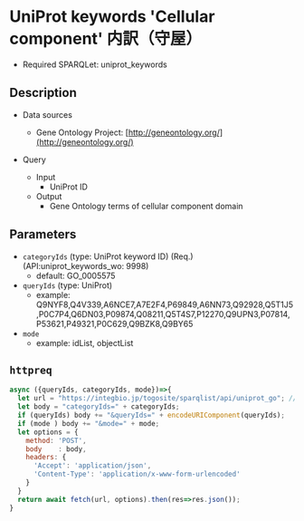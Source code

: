 # UniProt keywords 'Cellular component' 内訳（守屋）

- Required SPARQLet: uniprot_keywords

## Description

- Data sources
    - Gene Ontology Project: [http://geneontology.org/](http://geneontology.org/)
    
- Query
    - Input
        - UniProt ID
    - Output
        - Gene Ontology terms of cellular component domain
        
## Parameters

* `categoryIds` (type: UniProt keyword ID) (Req.) (API:uniprot_keywords_wo: 9998)
  * default: GO_0005575
* `queryIds` (type: UniProt)
  * example: Q9NYF8,Q4V339,A6NCE7,A7E2F4,P69849,A6NN73,Q92928,Q5T1J5,P0C7P4,Q6DN03,P09874,Q08211,Q5T4S7,P12270,Q9UPN3,P07814,P53621,P49321,P0C629,Q9BZK8,Q9BY65
* `mode`
  * example: idList, objectList
  
## `httpreq`

```javascript
async ({queryIds, categoryIds, mode})=>{
  let url = "https://integbio.jp/togosite/sparqlist/api/uniprot_go"; // localhost:port を叩けると早い
  let body = "categoryIds=" + categoryIds;
  if (queryIds) body += "&queryIds=" + encodeURIComponent(queryIds);
  if (mode ) body += "&mode=" + mode;
  let options = {
    method: 'POST',
    body	: body,
    headers: {
      'Accept': 'application/json',
      'Content-Type': 'application/x-www-form-urlencoded'
    }
  }
  return await fetch(url, options).then(res=>res.json());
}
```
  